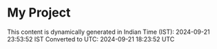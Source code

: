 # My Project

This content is dynamically generated in Indian Time (IST): 2024-09-21 23:53:52 IST
Converted to UTC: 2024-09-21 18:23:52 UTC
